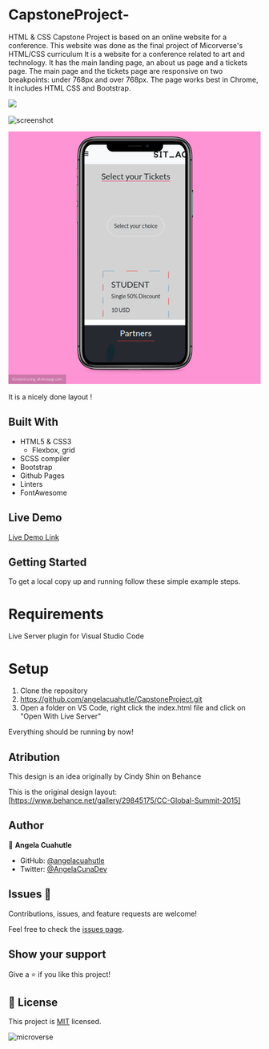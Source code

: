 # CapstoneProject-

HTML &amp; CSS Capstone Project is based on an online website for a conference. This website was done as the final project of Micorverse's HTML/CSS curriculum
It is a website for a conference related to art and technology. It has the main landing page, an about us page and a tickets page.
The main page and the tickets page are responsive on two breakpoints: under 768px and over 768px. The page works best in Chrome, It includes HTML CSS and Bootstrap.

![](https://img.shields.io/badge/Microverse-blueviolet)

![screenshot](./asssets/toma1.png)

![screenshot](./assets/toma2.png)

It is a nicely done layout !

## Built With

- HTML5 & CSS3
    - Flexbox, grid
- SCSS compiler
- Bootstrap
- Github Pages
- Linters
- FontAwesome

## Live Demo

[Live Demo Link](https://rawcdn.githack.com/angelacuahutle/CapstoneProject/23d00020acad17803d146e94ac0f9a3b7aeb5492/index.html)


## Getting Started

To get a local copy up and running follow these simple example steps.

# Requirements

Live Server plugin for Visual Studio Code

# Setup

1. Clone the repository
2. https://github.com/angelacuahutle/CapstoneProject.git
3. Open a folder on VS Code, right click the index.html file and click on "Open With Live Server"

Everything should be running by now!

## Atribution 

This design is an idea originally by Cindy Shin on Behance

This is the original design layout: [https://www.behance.net/gallery/29845175/CC-Global-Summit-2015]


## Author

👤 **Angela Cuahutle**

- GitHub: [@angelacuahutle](https://github.com/angelacuahutle)
- Twitter: [@AngelaCunaDev](https://twitter.com/AngelaCunaDev)

## Issues 🤝 

Contributions, issues, and feature requests are welcome!

Feel free to check the [issues page](https://github.com/angelacuahutle/CapstoneProject/issues).

## Show your support

Give a ⭐️ if you like this project!

## 📝 License

This project is [MIT](./LICENSE) licensed.

![microverse](https://img.shields.io/badge/Microverse-blueviolet)
